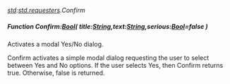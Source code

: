 _[std](../../modules/std/std-module.md):[std.requesters](../../modules/std/std-requesters.md).Confirm_
##### Function Confirm:[Bool](../../modules/wonkey/wonkey-types-bool.md)( title:[String](../../modules/wonkey/wonkey-types-string.md),text:[String](../../modules/wonkey/wonkey-types-string.md),serious:[Bool](../../modules/wonkey/wonkey-types-bool.md)=false )
Activates a modal Yes/No dialog.

Confirm activates a simple modal dialog requesting the user to select between Yes and No options. If the user selects Yes, then Confirm returns true. Otherwise, false is returned.
